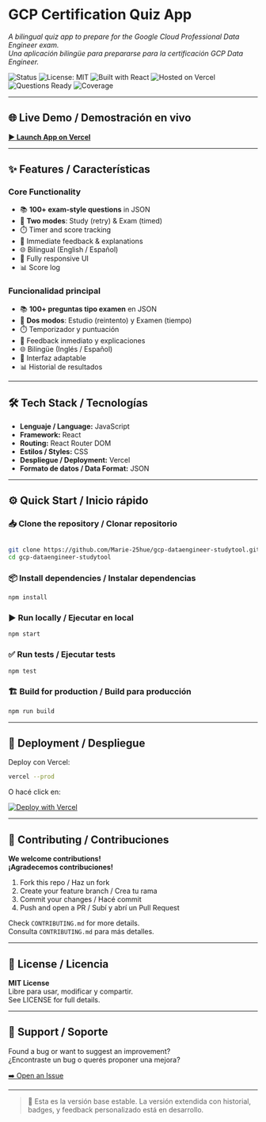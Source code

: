 # GCP Certification Quiz App  
*A bilingual quiz app to prepare for the Google Cloud Professional Data Engineer exam.*  
*Una aplicación bilingüe para prepararse para la certificación GCP Data Engineer.*

![Status](https://img.shields.io/badge/status-active-brightgreen)
![License: MIT](https://img.shields.io/badge/license-MIT-blue)
![Built with React](https://img.shields.io/badge/built%20with-React-61DAFB?logo=react)
![Hosted on Vercel](https://img.shields.io/badge/hosted%20on-Vercel-black?logo=vercel)
![Questions Ready](https://img.shields.io/badge/questions-100-orange)
![Coverage](https://img.shields.io/badge/coverage-85%25-green)

---

## 🌐 Live Demo / Demostración en vivo

[**▶️ Launch App on Vercel**](https://gcp-dataengineer-studytool.vercel.app/)

---

## ✨ Features / Características

### Core Functionality

- 📚 **100+ exam-style questions** in JSON
- 🎯 **Two modes**: Study (retry) & Exam (timed)
- ⏱️ Timer and score tracking
- 🧠 Immediate feedback & explanations
- 🌐 Bilingual (English / Español)
- 📱 Fully responsive UI
- 📊 Score log

### Funcionalidad principal

- 📚 **100+ preguntas tipo examen** en JSON
- 🎯 **Dos modos**: Estudio (reintento) y Examen (tiempo)
- ⏱️ Temporizador y puntuación
- 🧠 Feedback inmediato y explicaciones
- 🌐 Bilingüe (Inglés / Español)
- 📱 Interfaz adaptable
- 📊 Historial de resultados

---

## 🛠️ Tech Stack / Tecnologías

- **Lenguaje / Language:** JavaScript
- **Framework:** React
- **Routing:** React Router DOM
- **Estilos / Styles:** CSS
- **Despliegue / Deployment:** Vercel
- **Formato de datos / Data Format:** JSON

---

## ⚙️ Quick Start / Inicio rápido

### 📥 Clone the repository / Clonar repositorio

```bash

git clone https://github.com/Marie-25hue/gcp-dataengineer-studytool.git
cd gcp-dataengineer-studytool


```

### 📦 Install dependencies / Instalar dependencias

```bash
npm install
```

### ▶️ Run locally / Ejecutar en local

```bash
npm start
```

### ✅ Run tests / Ejecutar tests

```bash
npm test
```

### 🏗️ Build for production / Build para producción

```bash
npm run build
```

---

## 🚀 Deployment / Despliegue

Deploy con Vercel:

```bash
vercel --prod
```

O hacé click en:

[![Deploy with Vercel](https://vercel.com/button)](https://vercel.com/import/project)

---

## 🤝 Contributing / Contribuciones

**We welcome contributions!**  
**¡Agradecemos contribuciones!**

1. Fork this repo / Haz un fork  
2. Create your feature branch / Crea tu rama  
3. Commit your changes / Hacé commit  
4. Push and open a PR / Subí y abrí un Pull Request  

Check `CONTRIBUTING.md` for more details.  
Consulta `CONTRIBUTING.md` para más detalles.

---

## 📄 License / Licencia

**MIT License**  
Libre para usar, modificar y compartir.  
See LICENSE for full details.

---

## 🛟 Support / Soporte

Found a bug or want to suggest an improvement?  
¿Encontraste un bug o querés proponer una mejora?

[➡️ Open an Issue](https://github.com/Marie-25hue/gcp-dataengineer-studytool/issues)

---

> 🚧 Esta es la versión base estable. La versión extendida con historial, badges, y feedback personalizado está en desarrollo.